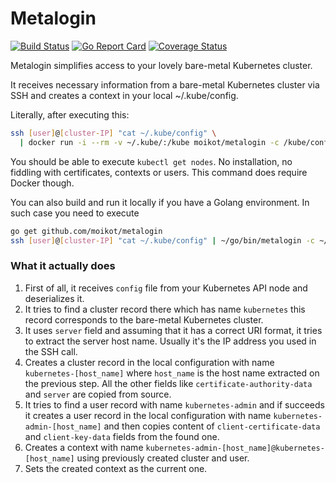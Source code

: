 # Metalogin

[![Build Status](https://travis-ci.org/moikot/metalogin.svg?branch=master)](https://travis-ci.org/moikot/metalogin)
[![Go Report Card](https://goreportcard.com/badge/github.com/moikot/metalogin)](https://goreportcard.com/report/github.com/moikot/metalogin)
[![Coverage Status](https://coveralls.io/repos/github/moikot/metalogin/badge.svg?branch=master)](https://coveralls.io/github/moikot/metalogin?branch=master)

Metalogin simplifies access to your lovely bare-metal Kubernetes cluster.

It receives necessary information from a bare-metal
Kubernetes cluster via SSH and creates a context in your local ~/.kube/config.

Literally, after executing this:

```bash
ssh [user]@[cluster-IP] "cat ~/.kube/config" \
  | docker run -i --rm -v ~/.kube/:/kube moikot/metalogin -c /kube/config
```

You should be able to execute `kubectl get nodes`. No installation, no fiddling
with certificates, contexts or users. This command does require Docker though.

You can also build and run it locally if you have a Golang environment.
In such case you need to execute

```bash
go get github.com/moikot/metalogin
ssh [user]@[cluster-IP] "cat ~/.kube/config" | ~/go/bin/metalogin -c ~/.kube/config

```

### What it actually does
1. First of all, it receives `config` file from your Kubernetes API node and
deserializes it.
2. It tries to find a cluster record there which has name `kubernetes` this
record corresponds to the bare-metal Kubernetes cluster.
3. It uses `server` field and assuming that it has a correct URI format, it
tries to extract the server host name. Usually it's the IP address you used in
the SSH call.
4. Creates a cluster record in the local configuration with name
`kubernetes-[host_name]` where `host_name` is the host name extracted on
the previous step. All the other fields like `certificate-authority-data`
and `server` are copied from source.
5. It tries to find a user record with name `kubernetes-admin` and if succeeds
it creates a user record in the local configuration with name
`kubernetes-admin-[host_name]` and then copies content of `client-certificate-data`
and `client-key-data` fields from the found one.
6. Creates a context with name `kubernetes-admin-[host_name]@kubernetes-[host_name]`
using previously created cluster and user.
7. Sets the created context as the current one.
